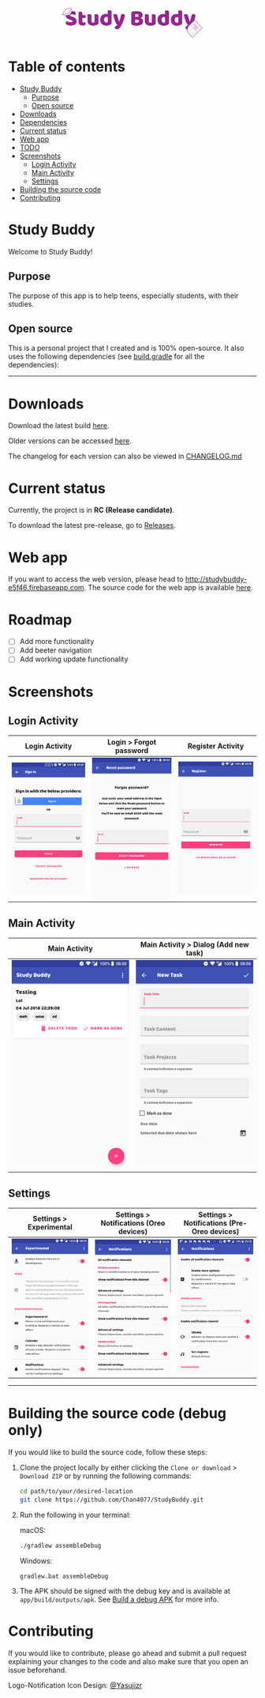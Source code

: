 <p align="center"><img src="art/Logotype/Logotype512.png" alt="Studdy Buddy" height="60px"></p>

# Table of contents
- [Study Buddy](#study-buddy)
  - [Purpose](#purpose)
  - [Open source](#open-source)
- [Downloads](#downloads)
- [Dependencies](#dependencies)
- [Current status](#current-status)
- [Web app](#web-app)
- [TODO](#todo)
- [Screenshots](#screenshots)
  - [Login Activity](#login-activity)
  - [Main Activity](#main-activity)
  - [Settings](#settings)
- [Building the source code](#building-the-source-code)
- [Contributing](#contributing)

# Study Buddy

Welcome to Study Buddy!

## Purpose

The purpose of this app is to help teens, especially students, with their studies.

## Open source

This is a personal project that I created and is 100% open-source. It also uses the following dependencies (see [build.gradle](app/build.gradle) for all the dependencies):

---

# Downloads

Download the latest build [here](https://github.com/Chan4077/StudyBuddy-builds/blob/master/release/com.edricchan.studybuddy-v1.0.0-rc.503.apk).

Older versions can be accessed [here](https://github.com/Chan4077/StudyBuddy-builds/blob/master/release).

The changelog for each version can also be viewed in [CHANGELOG.md](/CHANGELOG.md)

# Current status

Currently, the project is in **RC (Release candidate)**.

To download the latest pre-release, go to [Releases](https://github.com/Chan4077/StudyBuddy/releases).

# Web app

If you want to access the web version, please head to <http://studybuddy-e5f46.firebaseapp.com>. The source code for the web app is available [here](https://github.com/Chan4077/StudyBuddy-web).

# Roadmap

- [ ] Add more functionality
- [ ] Add beeter navigation
- [ ] Add working update functionality

# Screenshots

## Login Activity

Login Activity | Login > Forgot password | Register Activity
---|---|---
[![Login Activity][art-login-activity]][art-login-activity] | [![Login > Forgot password][art-login-forgot-password]][art-login-forgot-password] | [![Register Activity][art-register-activity]][art-register-activity]

## Main Activity

Main Activity | Main Activity > Dialog (Add new task)
---|---
[![Main Activity][art-main-activity]][art-main-activity] | [![Main Activity > Dialog (Add new task)][art-main-activity-new-task]][art-main-activity-new-task]

## Settings
Settings > Experimental | Settings > Notifications (Oreo devices) | Settings > Notifications (Pre-Oreo devices)
---|---|---
[![Settings > Experimental][art-settings-experimental]][art-settings-experimental] | [![Settings > Notifications (Oreo devices)][art-settings-notifications-oreo]][art-settings-notifications-oreo] | [![Settings > Notifications (Pre-Oreo devices)][art-settings-notifications-pre-oreo]][art-settings-notifications-pre-oreo]
---
# Building the source code (debug only)

If you would like to build the source code, follow these steps:
1. Clone the project locally by either clicking the `Clone or download` > `Download ZIP` or by running the following commands:
   ```bash
   cd path/to/your/desired-location
   git clone https://github.com/Chan4077/StudyBuddy.git
   ```
2. Run the following in your terminal:
   
   macOS:
   ```bash
   ./gradlew assembleDebug
   ```
   Windows:
   ```shell
   gradlew.bat assembleDebug
   ```
3. The APK should be signed with the debug key and is available at `app/build/outputs/apk`. See [Build a debug APK](https://developer.android.com/studio/build/building-cmdline.html#DebugMode) for more info.

# Contributing

If you would like to contribute, please go ahead and submit a pull request explaining your changes to the code and also make sure that you open an issue beforehand.

Logo-Notification Icon Design: <a href="https://github.com/Yasujizr" target="_blank">@Yasujizr</a>

[art-login-activity]: art/screenshots-v2/sign_in.png
[art-login-forgot-password]: art/screenshots-v2/forgot_password.png
[art-main-activity]: art/screenshots-v2/home.png
[art-main-activity-new-task]: art/screenshots-v2/new_task.png
[art-register-activity]: art/screenshots-v2/register.png
[art-settings-experimental]: art/screenshots-v2/settings_experimental.png
[art-settings-notifications-oreo]: art/screenshots-v2/settings_notifications_oreo.png
[art-settings-notifications-pre-oreo]: art/screenshots-v2/settings_notifications_pre_oreo.png

